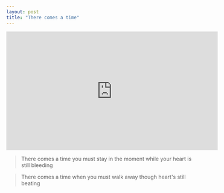 ```yaml
---
layout: post
title: "There comes a time"
---
```


<iframe width="560" height="315" src="https://www.youtube-nocookie.com/embed/je337jTjU-A" title="YouTube video player" frameborder="0" allow="accelerometer; autoplay; clipboard-write; encrypted-media; gyroscope; picture-in-picture" allowfullscreen></iframe>

> There comes a time you must stay in the moment while your heart is still bleeding

> There comes a time when you must walk away though heart's still beating
